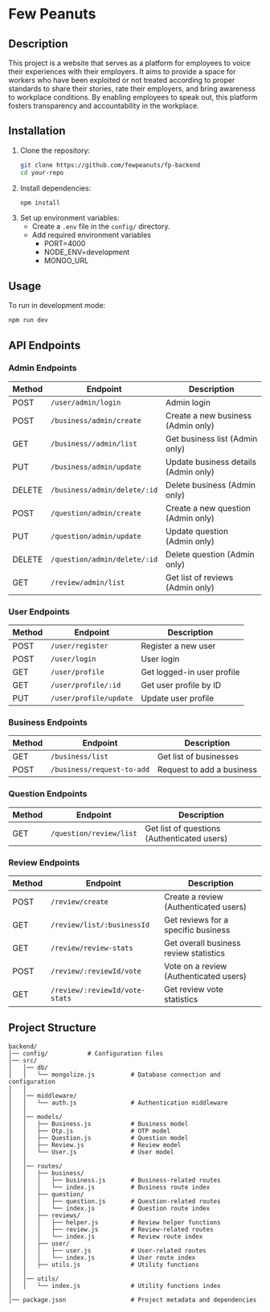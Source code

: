 # Few Peanuts

## Description

This project is a website that serves as a platform for employees to voice their experiences with their employers. It aims to provide a space for workers who have been exploited or not treated according to proper standards to share their stories, rate their employers, and bring awareness to workplace conditions. By enabling employees to speak out, this platform fosters transparency and accountability in the workplace.

## Installation

1. Clone the repository:
   ```bash
   git clone https://github.com/fewpeanuts/fp-backend
   cd your-repo
   ```
2. Install dependencies:
   ```bash
   npm install
   ```
3. Set up environment variables:
   - Create a `.env` file in the `config/` directory.
   - Add required environment variables
     - PORT=4000
     - NODE_ENV=development
     - MONGO_URL

## Usage

To run in development mode:

```bash
npm run dev
```

## API Endpoints

### Admin Endpoints

| Method | Endpoint                     | Description                          |
| ------ | ---------------------------- | ------------------------------------ |
| POST   | `/user/admin/login`          | Admin login                          |
| POST   | `/business/admin/create`     | Create a new business (Admin only)   |
| GET    | `/business//admin/list`      | Get business list (Admin only)       |
| PUT    | `/business/admin/update`     | Update business details (Admin only) |
| DELETE | `/business/admin/delete/:id` | Delete business (Admin only)         |
| POST   | `/question/admin/create`     | Create a new question (Admin only)   |
| PUT    | `/question/admin/update`     | Update question (Admin only)         |
| DELETE | `/question/admin/delete/:id` | Delete question (Admin only)         |
| GET    | `/review/admin/list`         | Get list of reviews (Admin only)     |

### User Endpoints

| Method | Endpoint               | Description                |
| ------ | ---------------------- | -------------------------- |
| POST   | `/user/register`       | Register a new user        |
| POST   | `/user/login`          | User login                 |
| GET    | `/user/profile`        | Get logged-in user profile |
| GET    | `/user/profile/:id`    | Get user profile by ID     |
| PUT    | `/user/profile/update` | Update user profile        |

### Business Endpoints

| Method | Endpoint                   | Description               |
| ------ | -------------------------- | ------------------------- |
| GET    | `/business/list`           | Get list of businesses    |
| POST   | `/business/request-to-add` | Request to add a business |

### Question Endpoints

| Method | Endpoint                | Description                                 |
| ------ | ----------------------- | ------------------------------------------- |
| GET    | `/question/review/list` | Get list of questions (Authenticated users) |

### Review Endpoints

| Method | Endpoint                       | Description                            |
| ------ | ------------------------------ | -------------------------------------- |
| POST   | `/review/create`               | Create a review (Authenticated users)  |
| GET    | `/review/list/:businessId`     | Get reviews for a specific business    |
| GET    | `/review/review-stats`         | Get overall business review statistics |
| POST   | `/review/:reviewId/vote`       | Vote on a review (Authenticated users) |
| GET    | `/review/:reviewId/vote-stats` | Get review vote statistics             |

## Project Structure

```
backend/
│── config/           # Configuration files
│── src/
│   │── db/
│   │   └── mongolize.js          # Database connection and configuration
│   │
│   │── middleware/
│   │   └── auth.js               # Authentication middleware
│   │
│   │── models/
│   │   ├── Business.js           # Business model
│   │   ├── Otp.js                # OTP model
│   │   ├── Question.js           # Question model
│   │   ├── Review.js             # Review model
│   │   └── User.js               # User model
│   │
│   │── routes/
│   │   ├── business/
│   │   │   ├── business.js       # Business-related routes
│   │   │   └── index.js          # Business route index
│   │   ├── question/
│   │   │   ├── question.js       # Question-related routes
│   │   │   └── index.js          # Question route index
│   │   ├── reviews/
│   │   │   ├── helper.js         # Review helper functions
│   │   │   ├── review.js         # Review-related routes
│   │   │   └── index.js          # Review route index
│   │   ├── user/
│   │   │   ├── user.js           # User-related routes
│   │   │   └── index.js          # User route index
│   │   ├── utils.js              # Utility functions
│   │
│   │── utils/
│   │   └── index.js              # Utility functions index
│
│── package.json                  # Project metadata and dependencies
```
